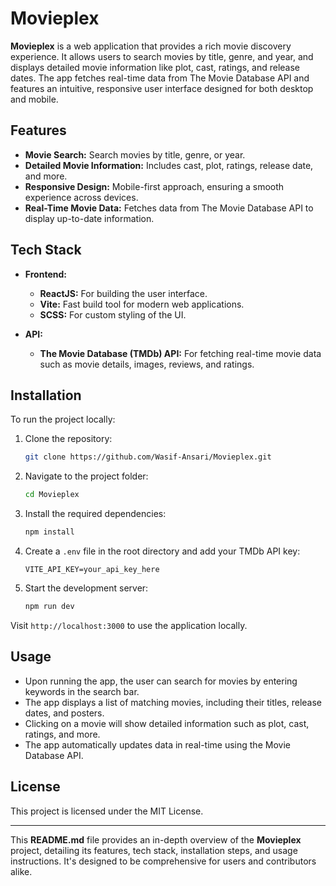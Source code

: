 
# Movieplex

**Movieplex** is a web application that provides a rich movie discovery experience. It allows users to search movies by title, genre, and year, and displays detailed movie information like plot, cast, ratings, and release dates. The app fetches real-time data from The Movie Database API and features an intuitive, responsive user interface designed for both desktop and mobile.

## Features

- **Movie Search:** Search movies by title, genre, or year.
- **Detailed Movie Information:** Includes cast, plot, ratings, release date, and more.
- **Responsive Design:** Mobile-first approach, ensuring a smooth experience across devices.
- **Real-Time Movie Data:** Fetches data from The Movie Database API to display up-to-date information.

## Tech Stack

- **Frontend:**
  - **ReactJS:** For building the user interface.
  - **Vite:** Fast build tool for modern web applications.
  - **SCSS:** For custom styling of the UI.

- **API:**
  - **The Movie Database (TMDb) API:** For fetching real-time movie data such as movie details, images, reviews, and ratings.

## Installation

To run the project locally:

1. Clone the repository:
    ```bash
    git clone https://github.com/Wasif-Ansari/Movieplex.git
    ```

2. Navigate to the project folder:
    ```bash
    cd Movieplex
    ```

3. Install the required dependencies:
    ```bash
    npm install
    ```

4. Create a `.env` file in the root directory and add your TMDb API key:
    ```
    VITE_API_KEY=your_api_key_here
    ```

5. Start the development server:
    ```bash
    npm run dev
    ```

Visit `http://localhost:3000` to use the application locally.

## Usage

- Upon running the app, the user can search for movies by entering keywords in the search bar.
- The app displays a list of matching movies, including their titles, release dates, and posters.
- Clicking on a movie will show detailed information such as plot, cast, ratings, and more.
- The app automatically updates data in real-time using the Movie Database API.

## License

This project is licensed under the MIT License.

---

This **README.md** file provides an in-depth overview of the **Movieplex** project, detailing its features, tech stack, installation steps, and usage instructions. It's designed to be comprehensive for users and contributors alike.
